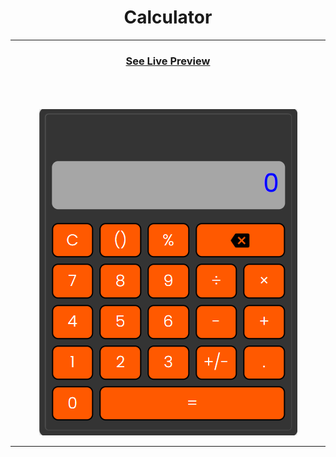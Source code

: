 <div align="center">
  <h1>Calculator</h1>
  <hr>
  <h3><a href='https://sanjiv39.github.io/calculator.github.io/'>See Live Preview</a></h3>
  <br><br><br>
  <a href='https://sanjiv39.github.io/calculator.github.io/'><img src="./screenshot.png" alt+"Screenshot"></a>
  <hr>
</div>